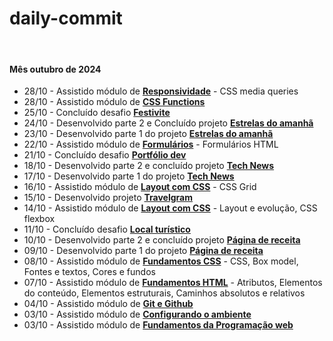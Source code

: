 # daily-commit

<br>

#### Mês outubro de 2024

- 28/10 - Assistido módulo de **[Responsividade]()** - CSS media queries
- 28/10 - Assistido módulo de **[CSS Functions]()**
- 25/10 - Concluído desafio **[Festivite](https://github.com/joao-sillva/festivite)**
- 24/10 - Desenvolvido parte 2 e Concluído projeto **[Estrelas do amanhã](https://github.com/joao-sillva/estrelas-do-amanha)**
- 23/10 - Desenvolvido parte 1 do projeto **[Estrelas do amanhã](https://github.com/joao-sillva/estrelas-do-amanha)**
- 22/10 - Assistido módulo de **[Formulários]()** - Formulários HTML
- 21/10 - Concluído desafio **[Portfólio dev](https://github.com/joao-sillva/portfolio-dev)**
- 18/10 - Desenvolvido parte 2 e concluído projeto **[Tech News](https://github.com/joao-sillva/tech-news)**
- 17/10 - Desenvolvido parte 1 do projeto **[Tech News](https://github.com/joao-sillva/tech-news)**
- 16/10 - Assistido módulo de **[Layout com CSS]()** - CSS Grid
- 15/10 - Desenvolvido projeto **[Travelgram](https://github.com/joao-sillva/travelgram)**
- 14/10 - Assistido módulo de **[Layout com CSS]()** - Layout e evolução, CSS flexbox
- 11/10 - Concluído desafio **[Local turístico](https://github.com/joao-sillva/local-turistico)**
- 10/10 - Desenvolvido parte 2 e concluído projeto **[Página de receita](https://github.com/joao-sillva/pagina-de-receita)**
- 09/10 - Desenvolvido parte 1 do projeto **[Página de receita](https://github.com/joao-sillva/pagina-de-receita)**
- 08/10 - Assistido módulo de **[Fundamentos CSS]()** - CSS, Box model, Fontes e textos, Cores e fundos
- 07/10 - Assistido módulo de **[Fundamentos HTML]()** - Atributos, Elementos do conteúdo, Elementos estruturais, Caminhos absolutos e relativos
- 04/10 - Assistido módulo de **[Git e Github]()**
- 03/10 - Assistido módulo de **[Configurando o ambiente]()**
- 03/10 - Assistido módulo de **[Fundamentos da Programação web]()**
